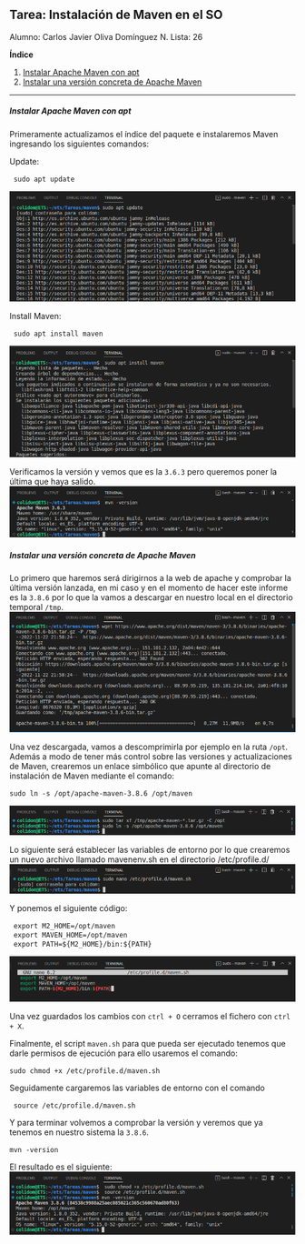 ## Tarea: Instalación de Maven en el SO
Alumno: Carlos Javier Oliva Domínguez
N. Lista: 26

**Índice**

1. [Instalar Apache Maven con apt](#id1)
2. [Instalar una versión concreta de Apache Maven](#id2)


---

##### Instalar Apache Maven con apt <a name="id1"></a>
Primeramente actualizamos el índice del paquete e instalaremos Maven ingresando los siguientes comandos:

Update:
```
 sudo apt update
```
![img](img/1_update.png)

Install Maven:
```
 sudo apt install maven
```
![img](img/2_install_maven.png)

Verificamos la versión y vemos que es la `3.6.3` pero queremos poner la última que haya salido.
![img](img/3_mvn_version.png)

##### Instalar una versión concreta de Apache Maven <a name="id2"></a>
Lo primero que haremos será dirigirnos a la web de apache y comprobar la última versión lanzada, en mi caso y en el momento de hacer este informe es la `3.8.6` por lo que la vamos a descargar en nuestro local en el directorio temporal `/tmp`.
![img](img/4_wget_maven_386.png)

Una vez descargada, vamos a descomprimirla por ejemplo en la ruta `/opt`.
Además a modo de tener más control sobre las versiones y actualizaciones de Maven, crearemos un  enlace simbólico que apunte al directorio de instalación de Maven mediante el comando:
```
sudo ln -s /opt/apache-maven-3.8.6 /opt/maven
```
![img](img/5_link_maven.png)

Lo siguiente será establecer las variables de entorno por lo que crearemos un nuevo archivo llamado mavenenv.sh en el directorio /etc/profile.d/
![img](img/6_nano_maven.sh.png)

Y ponemos el siguiente código:
```
 export M2_HOME=/opt/maven
 export MAVEN_HOME=/opt/maven
 export PATH=${M2_HOME}/bin:${PATH}
```
![img](img/7_exports.png)

Una vez guardados los cambios con `ctrl + O` cerramos el fichero con `ctrl + X`.

Finalmente, el script `maven.sh` para que pueda ser ejecutado tenemos que darle permisos de ejecución para ello usaremos el comando:
```
sudo chmod +x /etc/profile.d/maven.sh
```
Seguidamente cargaremos las variables de entorno con el comando 
```
 source /etc/profile.d/maven.sh
```
Y para terminar volvemos a comprobar la versión y veremos que ya tenemos en nuestro sistema la `3.8.6`.
```
mvn -version
```
El resultado es el siguiente:
![img](img/8_chmod_source_version.png)
